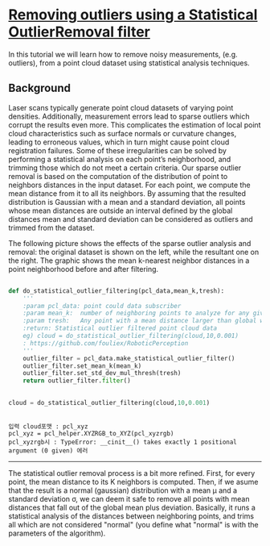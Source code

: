 # [Removing outliers using a Statistical OutlierRemoval filter](http://pointclouds.org/documentation/tutorials/statistical_outlier.php#statistical-outlier-removal)


In this tutorial we will learn how to remove noisy measurements, (e.g. outliers), from a point cloud dataset using statistical analysis techniques.



## Background

Laser scans typically generate point cloud datasets of varying point densities. Additionally, measurement errors lead to sparse outliers which corrupt the results even more. This complicates the estimation of local point cloud characteristics such as surface normals or curvature changes, leading to erroneous values, which in turn might cause point cloud registration failures. Some of these irregularities can be solved by performing a statistical analysis on each point’s neighborhood, and trimming those which do not meet a certain criteria. Our sparse outlier removal is based on the computation of the distribution of point to neighbors distances in the input dataset. For each point, we compute the mean distance from it to all its neighbors. By assuming that the resulted distribution is Gaussian with a mean and a standard deviation, all points whose mean distances are outside an interval defined by the global distances mean and standard deviation can be considered as outliers and trimmed from the dataset.

The following picture shows the effects of the sparse outlier analysis and removal: the original dataset is shown on the left, while the resultant one on the right. The graphic shows the mean k-nearest neighbor distances in a point neighborhood before and after filtering.


```python 

def do_statistical_outlier_filtering(pcl_data,mean_k,tresh):
    '''
    :param pcl_data: point could data subscriber
    :param mean_k:  number of neighboring points to analyze for any given point
    :param tresh:   Any point with a mean distance larger than global will be considered outlier
    :return: Statistical outlier filtered point cloud data
    eg) cloud = do_statistical_outlier_filtering(cloud,10,0.001)
    : https://github.com/fouliex/RoboticPerception
    '''
    outlier_filter = pcl_data.make_statistical_outlier_filter()
    outlier_filter.set_mean_k(mean_k)
    outlier_filter.set_std_dev_mul_thresh(tresh)
    return outlier_filter.filter()

    
cloud = do_statistical_outlier_filtering(cloud,10,0.001)
    
```

    입력 cloud포맷 : pcl_xyz 
    pcl_xyz = pcl_helper.XYZRGB_to_XYZ(pcl_xyzrgb)
    pcl_xyzrgb시 : TypeError: __cinit__() takes exactly 1 positional argument (0 given) 에러 



---

The statistical outlier removal process is a bit more refined. First, for every point, the mean distance to its K neighbors is computed. Then, if we asume that the result is a normal (gaussian) distribution with a mean μ and a standard deviation σ, we can deem it safe to remove all points with mean distances that fall out of the global mean plus deviation. Basically, it runs a statistical analysis of the distances between neighboring points, and trims all which are not considered "normal" (you define what "normal" is with the parameters of the algorithm).